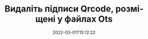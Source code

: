 ---
############################# Static ############################
layout: "auto-gen-signature"
date: 2022-03-01T15:12:22
draft: false
operation: Delete
signaturetype: Qrcode
fileformat: Ots
productName: .NET
lang: uk
productCode: net
otherformats: pdf doc docx docm dot dotm dotx odt ott rtf xls xlsx xlsm xlsb csv ods ots xltx xltm ppt pptx pps ppsx odp otp potx potm pptm ppsm
breadcrumb: Put Qrcode signature on Ots for C#

############################# Head ############################
head_title: "Видалити підписи Qrcode із файлів Ots через C#"
head_description: "Видалення певних підписів Qrcode із підписаних документів Ots можна легко виконати за допомогою короткого коду .NET."

############################# Header ############################
title: "Видаліть підписи Qrcode, розміщені у файлах Ots"
description: "Видаліть різні підписи Qrcode з документів Ots. Для видалення підписів Qrcode потрібен простий код C#."
bg_image: "https://cms.admin.containerize.com/templates/aspose/App_Themes/V3/images/bg/header1.png"
bg_overlay: false
button:
    enable: true

############################# SubMenu ############################
submenu:
    enable: true

    left:
        img_alt: "GroupDocs.Signature for .NET"
        image: "https://cms.admin.containerize.com/templates/groupdocs/images/product-logos/90x90-noborder/groupdocs-signature-net.png"
        product: "GroupDocs.Signature"
        platform: ".NET"



############################# About ############################
about:
    enable: true
    title: "Отримайте інформацію про функції API GroupDocs.Signature for .NET"
    content: |
        [GroupDocs.Signature for .NET](https://products.groupdocs.com/signature/net/) API надає багато способів обробки ваших документів за допомогою електронних підписів. Доступні цифрові підписи, такі як тексти, зображення, цифрові сертифікати, штрих-коди, QR-коди, штампи або метадані. Клієнти мають можливість додавати, видаляти, оновлювати, перевіряти або шукати цифрові підписи в PDF-файлах, документах MS Word, робочих книгах MS Excel, презентаціях MS PowerPoint, файлах Adobe Photoshop і різних форматах зображень. Надається величезна кількість корисних функцій і налаштувань.
    

############################# Steps ############################
steps:
    enable: true
    title_left: "Як видалити підписи Qrcode із вашого документа Ots"
    content_left: |
        [GroupDocs.Signature for .NET](https://products.groupdocs.com/signature/net/) надає корисну функцію для очищення документів Ots від підписів Qrcode за допомогою кількох рядків коду.
        
        * По-перше, створіть шлях передачі об’єкта Signature до вашого документа як параметр конструктора.
        * Потім створіть відповідний об’єкт підпису та встановіть його унікальний ідентифікатор.
        * Після цього викличте метод Delete, передаючи об’єкт підпису, який необхідно видалити.
        * Нарешті, обробіть результати операції.

    title_right: "Системні вимоги"
    content_right: |
        GroupDocs.Signature for .NET підтримуються на всіх основних платформах і операційних системах. Перш ніж виконувати наведений нижче код, переконайтеся, що у вашій системі встановлено такі передумови.

        * Операційні системи: Microsoft Windows, Linux, MacOS
        * Середовища розробки: Microsoft Visual Studio, Xamarin, MonoDevelop
        * Frameworks: .NET Framework, .NET Standard, .NET Core, Mono
        * Завантажте останню версію GroupDocs.Signature for .NET з [Nuget](https://www.nuget.org/packages/groupdocs.signature)
         
    code: |
        ```csharp    
                
        // Set up input Ots file
        string filePath = "input.ots";

        // Instantiate Signature for input file
        using (GroupDocs.Signature.Signature signature = new GroupDocs.Signature.Signature(filePath))
        {
                // Id of signature which is supposed to be deleted
                // such Id may be obtained as result of search operation
                string id = "eff64a14-dad9-47b0-88e5-2ee4e3604e71";

                // provide signature features to delete
                // set up particular signature id
                QrCodeSignature signatureToDelete = new QrCodeSignature(id);

                // delete signature
                bool deleteResult = signature.Delete(signatureToDelete);

                // process deletion result
                if (deleteResult)
                {
                    Console.WriteLine("Signature was deleted successfully!");
                }
        }
        ```

############################# Demos ############################
demos:
    enable: true
    title: "Підписання за допомогою підписів Qrcode Демо"
    content: |
       Додайте різні електронні підписи до файлу Ots просто зараз, відвідавши веб-сайт [GroupDocs.Signature App](https://products.groupdocs.app/signature/family).          

############################# More Formats ############################
more_formats:
    enable: true
    title: "Видаліть свої підписи Qrcode за допомогою C#"
    content: |
        "Видалення електронних підписів, які були додані до документів різних форматів. Швидко видаліть підписи без додаткового коду."
    format: 
       
       
back_to_top:
    enable: true
---